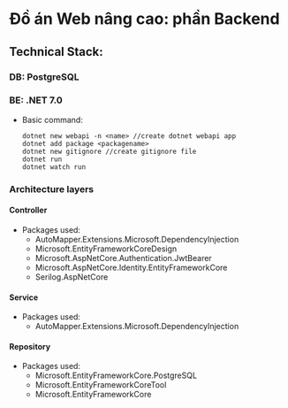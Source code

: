# Đồ án Web nâng cao: phần Backend
## Technical Stack:
### DB: PostgreSQL
### BE: .NET 7.0
* Basic command:
  ```
  dotnet new webapi -n <name> //create dotnet webapi app
  dotnet add package <packagename>
  dotnet new gitignore //create gitignore file
  dotnet run
  dotnet watch run
  ```
### Architecture layers
#### Controller
* Packages used:
  - AutoMapper.Extensions.Microsoft.DependencyInjection
  - Microsoft.EntityFrameworkCoreDesign
  - Microsoft.AspNetCore.Authentication.JwtBearer
  - Microsoft.AspNetCore.Identity.EntityFrameworkCore
  - Serilog.AspNetCore
#### Service
* Packages used:
  - AutoMapper.Extensions.Microsoft.DependencyInjection
#### Repository
* Packages used:
  - Microsoft.EntityFrameworkCore.PostgreSQL
  - Microsoft.EntityFrameworkCoreTool
  - Microsoft.EntityFrameworkCore
